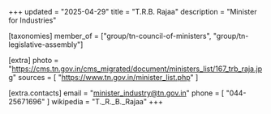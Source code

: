 +++
updated = "2025-04-29"
title = "T.R.B. Rajaa"
description = "Minister for Industries"

[taxonomies]
member_of = ["group/tn-council-of-ministers", "group/tn-legislative-assembly"]

[extra]
photo = "https://cms.tn.gov.in/cms_migrated/document/ministers_list/167_trb_raja.jpg"
sources = [
    "https://www.tn.gov.in/minister_list.php"
]

[extra.contacts]
email = "minister_industry@tn.gov.in"
phone = [
    "044-25671696"
]
wikipedia = "T._R._B._Rajaa"
+++